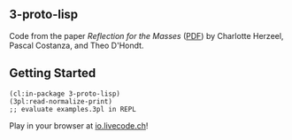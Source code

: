 3-proto-lisp
------------

Code from the paper _Reflection for the Masses_ ([PDF](http://www.p-cos.net/documents/s32008.pdf)) by Charlotte Herzeel, Pascal Costanza, and Theo D'Hondt.

## Getting Started
```common-lisp
(cl:in-package 3-proto-lisp)
(3pl:read-normalize-print)
;; evaluate examples.3pl in REPL
```

Play in your browser at [io.livecode.ch](http://io.livecode.ch/learn/namin/3-proto-lisp)!

